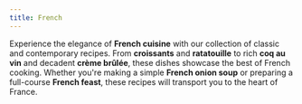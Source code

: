 ```yaml
---
title: French
---
```


Experience the elegance of **French cuisine** with our collection of classic and contemporary recipes. From **croissants** and **ratatouille** to rich **coq au vin** and decadent **crème brûlée**, these dishes showcase the best of French cooking. Whether you're making a simple **French onion soup** or preparing a full-course **French feast**, these recipes will transport you to the heart of France.
